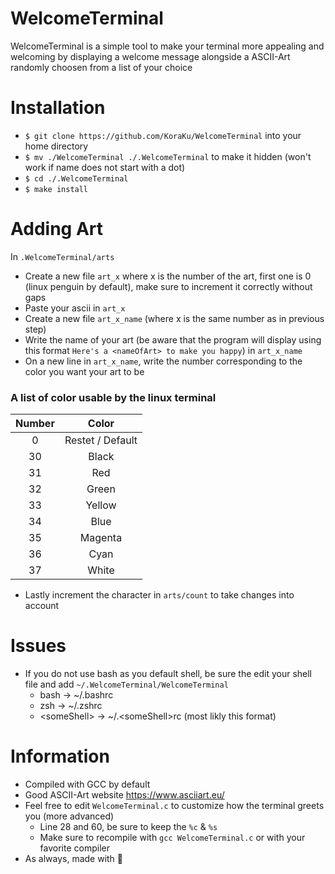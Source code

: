 # WelcomeTerminal
WelcomeTerminal is a simple tool to make your terminal more appealing and welcoming by displaying a welcome message alongside a ASCII-Art randomly choosen from a list of your choice

# Installation
- `$ git clone https://github.com/KoraKu/WelcomeTerminal` into your home directory
- `$ mv ./WelcomeTerminal ./.WelcomeTerminal` to make it hidden (won't work if name does not start with a dot)
- `$ cd ./.WelcomeTerminal`
- `$ make install`

# Adding Art
In `.WelcomeTerminal/arts` 
- Create a new file `art_x` where x is the number of the art, first one is 0 (linux penguin by default), make sure to increment it correctly without gaps
- Paste your ascii in `art_x`
- Create a new file `art_x_name` (where x is the same number as in previous step) 
- Write the name of your art (be aware that the program will display using this format `Here's a <nameOfArt> to make you happy`) in `art_x_name`
- On a new line in `art_x_name`, write the number corresponding to the color you want your art to be

### A list of color usable by the linux terminal
| Number |       Color      |
|:------:|:----------------:|
|    0   | Restet / Default |
|   30   |       Black      |
|   31   |        Red       |
|   32   |       Green      |
|   33   |      Yellow      |
|   34   |       Blue       |
|   35   |      Magenta     |
|   36   |       Cyan       |
|   37   |       White      |

- Lastly increment the character in `arts/count` to take changes into account

# Issues
- If you do not use bash as you default shell, be sure the edit your shell file and add `~/.WelcomeTerminal/WelcomeTerminal`
  + bash -> ~/.bashrc 
  + zsh -> ~/.zshrc
  + \<someShell\> -> ~/.\<someShell\>rc (most likly this format)
# Information
- Compiled with GCC by default
- Good ASCII-Art website https://www.asciiart.eu/
- Feel free to edit `WelcomeTerminal.c` to customize how the terminal greets you (more advanced)
  + Line 28 and 60, be sure to keep the `%c` & `%s`
  + Make sure to recompile with `gcc WelcomeTerminal.c` or with your favorite compiler
- As always, made with 💓
